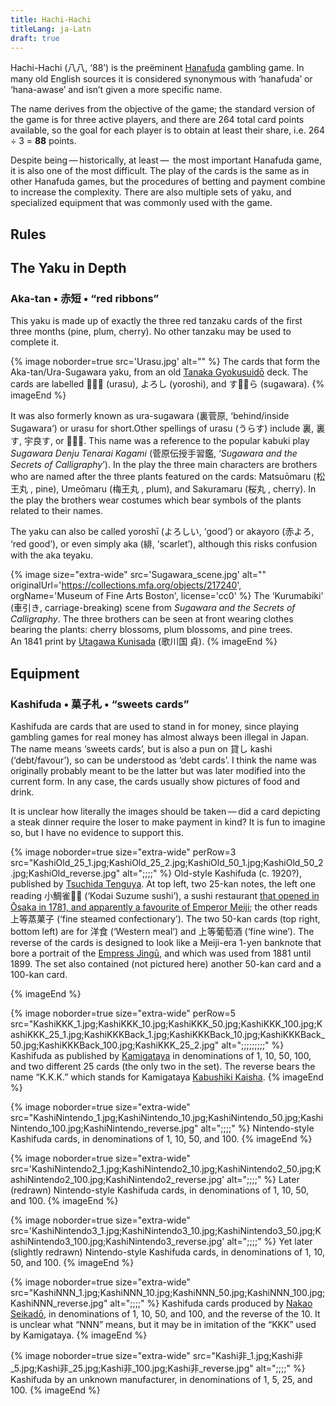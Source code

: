 ```yaml
---
title: Hachi-Hachi
titleLang: ja-Latn
draft: true
---
```


<span class="noun" lang="ja-Latn">Hachi-Hachi</span> (<span lang="ja">八八</span>, ‘88’) is
the preëminent [<Noun
lang="ja-Latn">Hanafuda</span>](/articles/cards/japan/hanafuda/) gambling game.
In many old English sources it is considered synonymous with ‘<Noun
lang="ja-Latn">hanafuda</span>’ or ‘<span class="noun" lang="ja-Latn">hana-awase</span>’ and
isn’t given a more specific name.

The name derives from the objective of the game; the standard version of the
game is for three active players, and there are 264 total card points available,
so the goal for each player is to obtain at least their share, i.e. 264 ÷ 3 =
**88** points.

Despite being — historically, at least —  the most important <Noun
lang="ja-Latn">Hanafuda</span> game, it is also one of the most difficult. The
play of the cards is the same as in other <span class="noun" lang="ja-Latn">Hanafuda</span>
games, but the procedures of betting and payment combine to increase the
complexity. There are also multiple sets of <span lang="ja-Latn">yaku</span>,
and specialized equipment that was commonly used with the game.

<!-- 
{/*
<p>Because of this, I present a simplified base game first, and each subsequent section introduces another extension of the rules until the full version of the game is attained.<Footnote>This approach was inspired by Z.D. Smith’s “<a href="https://blog.zdsmith.com/posts/a-curriculum-of-vira.html">A Curriculum of Vira</a>”.</Footnote> As a game that was often played in secret for money, there is no one ‘true’ set of rules, and there are also many optional variations and regional rules differences.</p>
*/}
-->

## Rules

## The <span lang="ja-Latn">Yaku</span> in Depth

### <span class="noun" lang="ja-Latn">Aka-tan</span> &bull; <span lang="ja">赤短</span> &bull; “red ribbons”

This <span lang="ja-Latn">yaku</span> is made up of exactly the three red <span
lang="ja-Latn">tanzaku</span> cards of the first three months (pine, plum,
cherry). No other <span lang="ja-Latn">tanzaku</span> may be used to complete
it.

{% image 
    noborder=true
    src='Urasu.jpg'
    alt="" %}
The cards that form the <span class="noun" lang="ja-Latn">Aka-tan/Ura-Sugawara</span> <span
lang="ja-Latn">yaku</span>, from an old [<span class="noun" lang="ja-Latn">Tanaka
Gyokusuidō</span>](/articles/cards/japan/hanafuda/traditional-manufacturers/#tanaka-gyokusuido)
deck. The cards are labelled <span lang="ja">𛀋らす</span> (<span
lang="ja-Latn">urasu</span>), <span lang="ja">よろし</span> (<span
lang="ja-Latn">yoroshi</span>), and <span lang="ja">す𛀙𛂦ら</span> (<span
lang="ja-Latn">sugawara</span>).
{% imageEnd %}

It was also formerly known as <span lang="ja-Latn">ura-sugawara</span> (<span
lang="ja">裏菅原</span>, ‘behind/inside <span class="noun" lang="ja-Latn">Sugawara</span>’)
or <span lang="ja-Latn">urasu</span> for short.<Footnote>Other spellings of
<span lang="ja-Latn">urasu</span> (<span lang="ja">うらす</span>) include <span
lang="ja">裏</span>, <span lang="ja">裏す</span>, <span lang="ja">宇良す</span>,
or <span lang="ja">𛀋らす</span>.</Footnote> This name was a reference to the
popular <span lang="ja-Latn">kabuki</span> play <cite lang="ja-Latn">Sugawara
Denju Tenarai Kagami</cite> (<span lang="ja">菅原伝授手習鑑</span>,
‘<cite>Sugawara and the Secrets of Calligraphy</cite>’). In the play the three
main characters are brothers who are named after the three plants featured on
the cards: <span class="noun" lang="ja-Latn">Matsuōmaru</span> (<span lang="ja">松王丸
</span>, pine), <span class="noun" lang="ja-Latn">Umeōmaru</span> (<span lang="ja">梅王丸
</span>, plum), and <span class="noun" lang="ja-Latn">Sakuramaru</span> (<span lang="ja">桜丸
</span>, cherry). In the play the brothers wear costumes which bear symbols of
the plants related to their names.

The <span lang="ja-Latn">yaku</span> can also be called <span
lang="ja-Latn">yoroshī</span> (<span lang="ja">よろしい</span>, ‘good’) or <span
lang="ja-Latn">akayoro</span> (<span lang="ja">赤よろ</span>, ‘red good’), or
even simply <span lang="ja-Latn">aka</span> (<span lang="ja">緋</span>,
‘scarlet’), although this risks confusion with the <span lang="ja-Latn">aka
teyaku</span>.

{% image 
    size="extra-wide"
    src='Sugawara_scene.jpg'
    alt=""
    originalUrl='https://collections.mfa.org/objects/217240',
    orgName='Museum of Fine Arts Boston',
    license='cc0' %}
The ‘<span class="noun" lang="ja-Latn">Kurumabiki</span>’ (<span lang="ja">車引き</span>,
carriage-breaking) scene from <cite>Sugawara and the Secrets of
Calligraphy</cite>. The three brothers can be seen at front wearing clothes
bearing the plants: cherry blossoms, plum blossoms, and pine trees.<br/>An 1841
print by <span class="noun" lang="ja-Latn">[Utagawa
Kunisada](https://en.wikipedia.org/wiki/Kunisada)</span> (<span lang="ja">歌川国
貞</span>).
{% imageEnd %}

## Equipment

### <span class="noun" lang="ja-Latn">Kashifuda</span> &bull; <span lang="ja">菓子札</span> &bull; “sweets cards”

<span class="noun" lang="ja-Latn">Kashifuda</span> are cards that are used to stand in for
money, since playing gambling games for real money has almost always been
illegal in Japan. The name means ‘sweets cards’, but is also a pun on <span
lang="ja">貸し</span> <span lang="ja-Latn">kashi</span> (‘debt/favour’), so can
be understood as ‘debt cards’. I think the name was originally probably meant to
be the latter but was later modified into the current form. In any case, the
cards usually show pictures of food and drink.

It is unclear how literally the images should be taken — did a card depicting a
steak dinner require the loser to make payment in kind? It is fun to imagine so,
but I have no evidence to support this.

{% image 
    noborder=true
    size="extra-wide"
    perRow=3
    src="KashiOld_25_1.jpg;KashiOld_25_2.jpg;KashiOld_50_1.jpg;KashiOld_50_2.jpg;KashiOld_reverse.jpg"
    alt=";;;;" %}
Old-style <span class="noun" lang="ja-Latn">Kashifuda</span> (c. 1920?), published by [<Noun
lang="ja-Latn">Tsuchida
Tenguya</span>](/articles/cards/japan/hanafuda/traditional-manufacturers/#tsuchida-tenguya).
At top left, two 25-<span lang="ja-Latn">kan</span> notes, the left one reading
<span lang="ja">小鯛雀𛁋し</span> (‘<span class="noun" lang="ja-Latn">Kodai Suzume</span>
sushi’), a sushi restaurant [that opened in <span class="noun" lang="ja-Latn">Ōsaka</span> in
1781, and apparently a favourite of Emperor <Noun
lang="ja-Latn">Meiji</span>](http://www.sushiman.co.jp/company/); the other
reads <span lang="ja">上等蒸菓子</span> (‘fine steamed confectionary’). The two
50-<span lang="ja-Latn">kan</span> cards (top right, bottom left) are for <span
lang="ja">洋食</span> (‘Western meal’) and <span lang="ja">上等葡萄酒</span>
(‘fine wine’). The reverse of the cards is designed to look like a <Noun
lang="ja-Latn">Meiji</span>-era 1-yen banknote that bore a portrait of the
[Empress <Noun
lang="ja-Latn">Jingū</span>](https://en.wikipedia.org/wiki/Empress_Jing%C5%AB),
and which was used from 1881 until 1899. The set also contained (not pictured
here) another 50-<span lang="ja-Latn">kan</span> card and a 100-<span
lang="ja-Latn">kan</span> card.
<!--{/*https://cdn.discordapp.com/attachments/644611492846632960/702040093140975687/i-img800x600-1587393965cq878p755785.png*/
} -->
{% imageEnd %}

{% image 
    noborder=true
    size="extra-wide"
    perRow=5
    src="KashiKKK_1.jpg;KashiKKK_10.jpg;KashiKKK_50.jpg;KashiKKK_100.jpg;KashiKKK_25_1.jpg;KashiKKKBack_1.jpg;KashiKKKBack_10.jpg;KashiKKKBack_50.jpg;KashiKKKBack_100.jpg;KashiKKK_25_2.jpg"
    alt=";;;;;;;;;" %}
<span class="noun" lang="ja-Latn">Kashifuda</span> as published by [<Noun
lang="ja-Latn">Kamigataya</span>](/articles/cards/japan/hanafuda/traditional-manufacturers/#kamigataya)
in denominations of 1, 10, 50, 100, and two different 25 cards (the only two in
the set). The reverse bears the name “K.K.K.” which stands for <Noun
lang="ja-Latn">Kamigataya [Kabushiki
Kaisha](https://en.wikipedia.org/wiki/Kabushiki_gaisha)</span>.
{% imageEnd %}

{% image 
    noborder=true
    size="extra-wide"
    src="KashiNintendo_1.jpg;KashiNintendo_10.jpg;KashiNintendo_50.jpg;KashiNintendo_100.jpg;KashiNintendo_reverse.jpg"
    alt=";;;;" %}
Nintendo-style <span class="noun" lang="ja-Latn">Kashifuda</span> cards, in denominations of 1, 10, 50, and 100.
{% imageEnd %}

{% image 
    noborder=true
    size="extra-wide"
    src='KashiNintendo2_1.jpg;KashiNintendo2_10.jpg;KashiNintendo2_50.jpg;KashiNintendo2_100.jpg;KashiNintendo2_reverse.jpg'
    alt=";;;;"
    %}
Later (redrawn) Nintendo-style <span class="noun" lang="ja-Latn">Kashifuda</span> cards, in denominations of 1, 10, 50, and 100.
{% imageEnd %}

{% image 
    noborder=true
    size="extra-wide"
    src='KashiNintendo3_1.jpg;KashiNintendo3_10.jpg;KashiNintendo3_50.jpg;KashiNintendo3_100.jpg;KashiNintendo3_reverse.jpg'
    alt=";;;;"
    %}
Yet later (slightly redrawn) Nintendo-style <span class="noun" lang="ja-Latn">Kashifuda</span> cards, in denominations of 1, 10, 50, and 100.
{% imageEnd %}

{% image 
    noborder=true
    size="extra-wide"
    src="KashiNNN_1.jpg;KashiNNN_10.jpg;KashiNNN_50.jpg;KashiNNN_100.jpg;KashiNNN_reverse.jpg"
    alt=";;;;" %}
<span class="noun" lang="ja-Latn">Kashifuda</span> cards produced by [<Noun
lang="ja-Latn">Nakao
Seikadō</span>](/articles/cards/japan/hanafuda/traditional-manufacturers/#nakao-seikado),
in denominations of 1, 10, 50, and 100, and the reverse of the 10. It is unclear
what “NNN” means, but it may be in imitation of the “KKK” used by <Noun
lang="ja-Latn">Kamigataya</span>.
{% imageEnd %}

{% image 
    noborder=true
    size="extra-wide"
    src="Kashi非_1.jpg;Kashi非_5.jpg;Kashi非_25.jpg;Kashi非_100.jpg;Kashi非_reverse.jpg"
    alt=";;;;" %}
<span class="noun" lang="ja-Latn">Kashifuda</span> by an unknown manufacturer, in denominations of 1, 5, 25, and 100.
{% imageEnd %}
